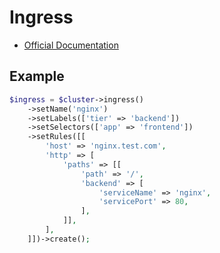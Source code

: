 # Ingress

- [Official Documentation](https://kubernetes.io/docs/concepts/services-networking/ingress/)

## Example

```php
$ingress = $cluster->ingress()
    ->setName('nginx')
    ->setLabels(['tier' => 'backend'])
    ->setSelectors(['app' => 'frontend'])
    ->setRules([[
        'host' => 'nginx.test.com',
        'http' => [
            'paths' => [[
                'path' => '/',
                'backend' => [
                    'serviceName' => 'nginx',
                    'servicePort' => 80,
                ],
            ]],
        ],
    ]])->create();
```
